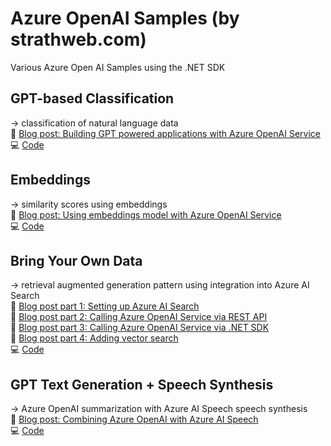 # Azure OpenAI Samples (by strathweb.com)

Various Azure Open AI Samples using the .NET SDK

## GPT-based Classification

 → classification of natural language data\
 📝 [Blog post: Building GPT powered applications with Azure OpenAI Service](https://www.strathweb.com/2023/04/building-gpt-powered-applications-with-azure-openai-service/) \
 💻 [Code](src/Strathweb.Samples.AzureOpenAI.GptClassification/)

## Embeddings

 → similarity scores using embeddings \
 📝 [Blog post: Using embeddings model with Azure OpenAI Service](https://www.strathweb.com/2023/09/using-embeddings-model-with-azure-openai/)\
 💻 [Code](src/Strathweb.Samples.AzureOpenAI.Embeddings/)

## Bring Your Own Data

 → retrieval augmented generation pattern using integration into Azure AI Search\
 📝 [Blog post part 1: Setting up Azure AI Search](https://www.strathweb.com/2023/11/using-your-own-data-with-gpt-models-in-azure-openai-part-1/)\
 📝 [Blog post part 2: Calling Azure OpenAI Service via REST API](https://www.strathweb.com/2023/11/using-your-own-data-with-gpt-models-in-azure-openai-part-2/)\
 📝 [Blog post part 3: Calling Azure OpenAI Service via .NET SDK](https://www.strathweb.com/2023/12/using-your-own-data-with-gpt-models-in-azure-openai-part-3/)\
 📝 [Blog post part 4: Adding vector search](https://www.strathweb.com/2024/02/using-your-own-data-with-gpt-models-in-azure-openai-part-4/)\
 💻 [Code](src/Strathweb.Samples.AzureOpenAI.BringYourOwnData/)

## GPT Text Generation + Speech Synthesis

 → Azure OpenAI summarization with Azure AI Speech speech synthesis\
 📝 [Blog post: Combining Azure OpenAI with Azure AI Speech](https://www.strathweb.com/2024/03/combining-azure-openai-with-azure-ai-speech/)\
 💻 [Code](src/Strathweb.Samples.AzureOpenAI.SpeechSynthesis/)
